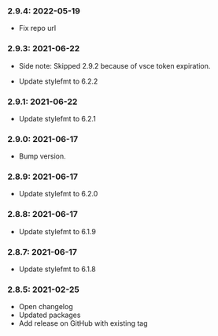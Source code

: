### 2.9.4: 2022-05-19

* Fix repo url

### 2.9.3: 2021-06-22

* Side note: Skipped 2.9.2 because of vsce token expiration.

* Update stylefmt to 6.2.2

### 2.9.1: 2021-06-22

* Update stylefmt to 6.2.1

### 2.9.0: 2021-06-17

* Bump version.

### 2.8.9: 2021-06-17

* Update stylefmt to 6.2.0

### 2.8.8: 2021-06-17

* Update stylefmt to 6.1.9

### 2.8.7: 2021-06-17

* Update stylefmt to 6.1.8

### 2.8.5: 2021-02-25

* Open changelog
* Updated packages
* Add release on GitHub with existing tag
